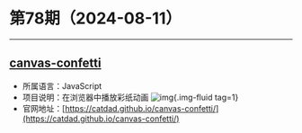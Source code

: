 # 第78期（2024-08-11）

---
## [canvas-confetti](https://github.com/catdad/canvas-confetti)
- 所属语言：JavaScript
- 项目说明：在浏览器中播放彩纸动画
![img](https://mirror.ghproxy.com/https://raw.githubusercontent.com/xiaoxuan6/weekly/main/docs/static/images/2024-08-11/1723348585.png){.img-fluid tag=1}
- 官网地址：[https://catdad.github.io/canvas-confetti/](https://catdad.github.io/canvas-confetti/)
